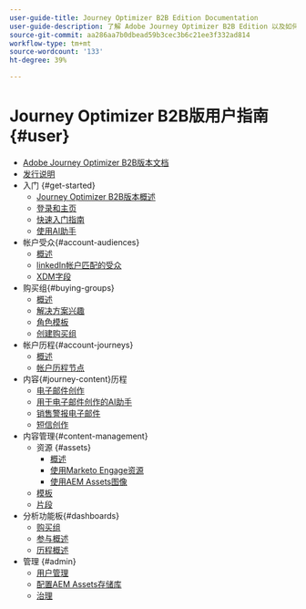 ```yaml
---
user-guide-title: Journey Optimizer B2B Edition Documentation
user-guide-description: 了解 Adobe Journey Optimizer B2B Edition 以及如何使用它通过内置的生成式 AI 和行业领先的自动化来协调帐户和购买团体旅程。
source-git-commit: aa286aa7b0dbead59b3cec3b6c21ee3f332ad814
workflow-type: tm+mt
source-wordcount: '133'
ht-degree: 39%

---
```



# Journey Optimizer B2B版用户指南 {#user}

+ [Adobe Journey Optimizer B2B版本文档](guide-overview.md)
+ [发行说明](./release-notes/release-notes.md)
+ 入门 {#get-started}
   + [Journey Optimizer B2B版本概述](about-journey-optimizer-b2b-edition.md)
   + [登录和主页](home-page.md)
   + [快速入门指南](./start/get-started.md)
   + [使用AI助手](./start/ai-assistant.md)
+ 帐户受众{#account-audiences}
   + [概述](./audiences/account-audience-overview.md)
   + [linkedIn帐户匹配的受众](./data/linkedin-account-matched-audiences.md)
   + [XDM字段](./data/field-mapping.md)
+ 购买组{#buying-groups}
   + [概述](./buying-groups/buying-groups-overview.md)
   + [解决方案兴趣](./buying-groups/solution-interests.md)
   + [角色模板](./buying-groups/buying-groups-role-templates.md)
   + [创建购买组](./buying-groups/buying-groups-create.md)
+ 帐户历程{#account-journeys}
   + [概述](./journeys/journey-overview.md)
   + [帐户历程节点](./journeys/journey-nodes.md)
+ 内容{#journey-content}历程
   + [电子邮件创作](./content/email-authoring.md)
   + [用于电子邮件创作的AI助手](./content/ai-assistant-emails.md)
   + [销售警报电子邮件](./content/sales-alert-email.md)
   + [短信创作](./content/sms-authoring.md)
+ 内容管理{#content-management}
   + 资源 {#assets}
      + [概述](./content/assets-overview.md)
      + [使用Marketo Engage资源](./content/marketo-engage-design-studio.md)
      + [使用AEM Assets图像](./content/aem-assets.md)
   + [模板](./content/email-templates.md)
   + [片段](./content/fragments.md)
+ 分析功能板{#dashboards}
   + [购买组](./dashboards/buying-groups-dashboard.md)
   + [参与概述](./dashboards/engagement-dashboard.md)
   + [历程概述](./dashboards/journeys-dashboard.md)
+ 管理 {#admin}
   + [用户管理](./admin/user-management.md)
   + [配置AEM Assets存储库](./admin/configure-aem-repositories.md)
   + [治理](./admin/governance.md)
